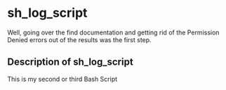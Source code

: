 # sh_log_script
<p>Well, going over the find documentation and getting rid of the Permission Denied errors out of the results was the first step.</p>


## Description of sh_log_script
<p>This is my second or third Bash Script</p>
